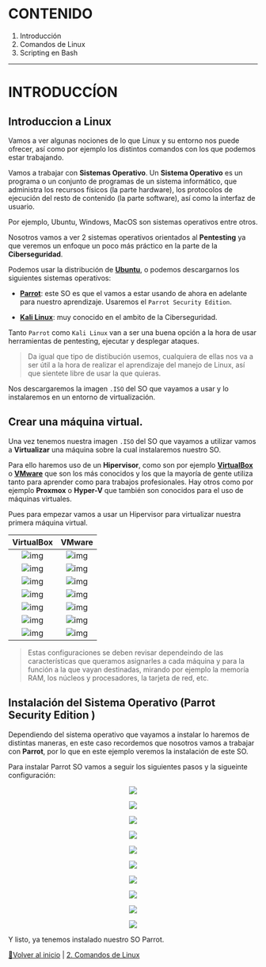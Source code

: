 # CONTENIDO

1. Introducción
2. Comandos de Linux
3. Scripting en Bash

***

# INTRODUCCÍON

## Introduccion a Linux

Vamos a ver algunas nociones de lo que Linux y su entorno nos puede ofrecer, así como por ejemplo los distintos comandos con los que podemos estar trabajando.

Vamos a trabajar con **Sistemas Operativo**. Un **Sistema Operativo** es un programa o un conjunto de programas de un sistema informático, que administra los recursos físicos (la parte hardware), los protocolos de ejecución del resto de contenido (la parte software), así como la interfaz de usuario.

Por ejemplo, Ubuntu, Windows, MacOS son sistemas operativos entre otros.

Nosotros vamos a ver 2 sistemas operativos orientados al **Pentesting** ya que veremos un enfoque un poco más práctico en la parte de la **Ciberseguridad**.

Podemos usar la distribución de **[Ubuntu](https://ubuntu.com/download/desktop)**, o podemos descargarnos los siguientes sistemas operativos:

- **[Parrot](https://parrotsec.org/)**: este SO es que el vamos a estar usando de ahora en adelante para nuestro aprendizaje. Usaremos el `Parrot Security Edition`.

- **[Kali Linux](https://www.kali.org/get-kali/)**: muy conocido en el ambito de la Ciberseguridad.

Tanto `Parrot` como `Kali Linux` van a ser una buena opción a la hora de usar herramientas de pentesting, ejecutar y desplegar ataques.

> Da igual que tipo de distibución usemos, cualquiera de ellas nos va a ser útil a la hora de realizar el aprendizaje del manejo de Linux, así que sientete libre de usar la que quieras.

Nos descargaremos la imagen `.ISO` del SO que vayamos a usar y lo instalaremos en un entorno de virtualización.

## Crear una máquina virtual.

Una vez tenemos nuestra imagen `.ISO` del SO que vayamos a utilizar vamos a **Virtualizar** una máquina sobre la cual instalaremos nuestro SO.

Para ello haremos uso de un **Hipervisor**, como son por ejemplo **[VirtualBox](https://www.virtualbox.org/)** o **[VMware](https://www.vmware.com/es/products/workstation-pro/workstation-pro-evaluation.html)** que son los más conocidos y los que la mayoría de gente utiliza tanto para aprender como para trabajos profesionales. Hay otros como por ejemplo **Proxmox** o **Hyper-V** que también son conocidos para el uso de máquinas virtuales.

Pues para empezar vamos a usar un Hipervisor para virtualizar nuestra primera máquina virtual.

| VirtualBox  | VMware |
| :---:  | :---:  |
| ![img](/INTRODUCCION/imagenes/Window-WRADMIN-000001.png)  | ![img](/INTRODUCCION/imagenes/Window-WRADMIN-000008.png)   |
| ![img](/INTRODUCCION/imagenes/Window-WRADMIN-000002.png)  | ![img](/INTRODUCCION/imagenes/Window-WRADMIN-000009.png)  |
| ![img](/INTRODUCCION/imagenes/Window-WRADMIN-000003.png)  | ![img](/INTRODUCCION/imagenes/Window-WRADMIN-000010.png)  |
| ![img](/INTRODUCCION/imagenes/Window-WRADMIN-000004.png)  | ![img](/INTRODUCCION/imagenes/Window-WRADMIN-000011.png)  |
| ![img](/INTRODUCCION/imagenes/Window-WRADMIN-000005.png)  | ![img](/INTRODUCCION/imagenes/Window-WRADMIN-000012.png)  |
| ![img](/INTRODUCCION/imagenes/Window-WRADMIN-000006.png)  | ![img](/INTRODUCCION/imagenes/Window-WRADMIN-000013.png)  |
| ![img](/INTRODUCCION/imagenes/Window-WRADMIN-000007.png)  | ![img](/INTRODUCCION/imagenes/Window-WRADMIN-000014.png)  |

> Estas configuraciones se deben revisar dependeindo de las características que queramos asignarles a cada máquina y para la función a la que vayan destinadas, mirando por ejemplo la memoría RAM, los núcleos y procesadores, la tarjeta de red, etc.

## Instalación del Sistema Operativo (Parrot Security Edition )

Dependiendo del sistema operativo que vayamos a instalar lo haremos de distintas maneras, en este caso recordemos que nosotros vamos a trabajar con **Parrot**, por lo que en este ejemplo veremos la instalación de este SO.

Para instalar Parrot SO vamos a seguir los siguientes pasos y la sigueinte configuración:

<p align="center">
<img src="/INTRODUCCION/imagenes/Window-WRADMIN-000015.png"> 
</p>

<p align="center">
<img src="/INTRODUCCION/imagenes/Window-WRADMIN-000016.png"> 
</p>

<p align="center">
<img src="/INTRODUCCION/imagenes/Window-WRADMIN-000017.png"> 
</p>

<p align="center">
<img src="/INTRODUCCION/imagenes/Window-WRADMIN-000018.png"> 
</p>

<p align="center">
<img src="/INTRODUCCION/imagenes/Window-WRADMIN-000019.png"> 
</p>

<p align="center">
<img src="/INTRODUCCION/imagenes/Window-WRADMIN-000020.png"> 
</p>

<p align="center">
<img src="/INTRODUCCION/imagenes/Window-WRADMIN-000021.png"> 
</p>

<p align="center">
<img src="/INTRODUCCION/imagenes/Window-WRADMIN-000022.png"> 
</p>

<p align="center">
<img src="/INTRODUCCION/imagenes/Window-WRADMIN-000023.png"> 
</p>

<p align="center">
<img src="/INTRODUCCION/imagenes/Window-WRADMIN-000024.png"> 
</p>

Y listo, ya tenemos instalado nuestro SO Parrot.

[:arrow_up_small:Volver al inicio](#contenido) | [2. Comandos de Linux](https://github.com/Ramixter/Introduccion-a-Linux/tree/main/INTRODUCCION#contenido)